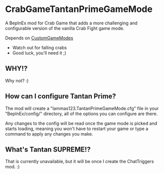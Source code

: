 # CrabGameTantanPrimeGameMode
A BepInEx mod for Crab Game that adds a more challenging and configurable version of the vanilla Crab Fight game mode.

Depends on [CustomGameModes](https://github.com/lammas321/CrabGameCustomGameModes)

- Watch out for falling crabs
- Good luck, you'll need it ;)

## WHY!?
Why not? :)

## How can I configure Tantan Prime?
The mod will create a "lammas123.TantanPrimeGameMode.cfg" file in your "BepInEx/config/" directory, all of the options you can configure are there.

Any changes to the config will be read once the game mode is picked and starts loading, meaning you won't have to restart your game or type a command to apply any changes you make.

## What's Tantan SUPREME!?
That is currently unavailable, but it will be once I create the ChatTriggers mod. :)
